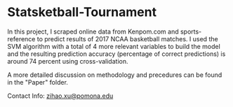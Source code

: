 # Statsketball-Tournament

In this project, I scraped online data from Kenpom.com and sports-reference to predict results of 2017 NCAA basketball matches. I used the SVM algorithm with a total of 4 more relevant variables to build the model and the resulting prediction accuracy (percentage of correct predictions) is around 74 percent using cross-validation.

A more detailed discussion on methodology and precedures can be found in the "Paper" folder.

Contact Info: zihao.xu@pomona.edu
